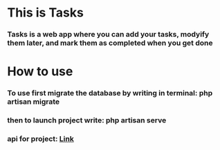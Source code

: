 <h1>This is Tasks</h1>
<h3>Tasks is a web app where you can add your tasks, modyify them later, and mark them as completed when you get done</h3>
<h1>How to use</h1>
<h3>To use first migrate the database by writing in terminal: php artisan migrate</h3>
<h3>then to launch project write: php artisan serve</h3>
<h3>api for project: <a href="https://documenter.getpostman.com/view/29356608/2s9YC32EBu">Link</a></h3>
